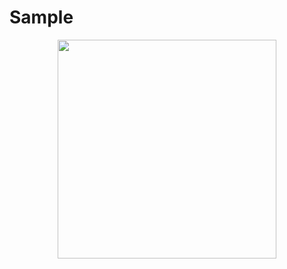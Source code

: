 # Sample
<p align="center">
  <img src="https://github.com/nit1999/Coin-Collector/blob/master/demo.png" width="350">
</p>

